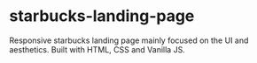 # starbucks-landing-page
Responsive starbucks landing page mainly focused on the UI and aesthetics.
Built with HTML, CSS and Vanilla JS.
